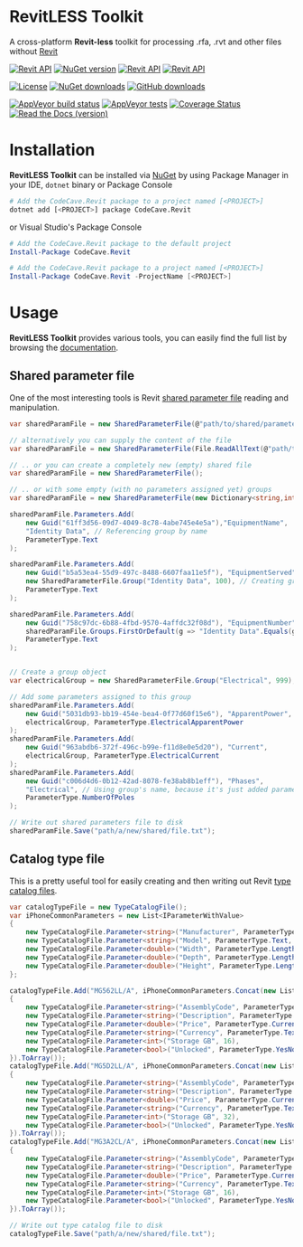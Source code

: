 RevitLESS Toolkit
=============

A cross-platform **Revit-less** toolkit for processing .rfa, .rvt and other files without [Revit](https://en.wikipedia.org/wiki/Autodesk_Revit)

[![Revit API](https://img.shields.io/badge/Revit%20API-2017-447788.svg)](http://www.revitapidocs.com/2017/)
[![NuGet version](https://img.shields.io/nuget/v/CodeCave.Revit.Toolkit.svg?label=NuGet)](https://www.nuget.org/packages/CodeCave.Revit.Toolkit/)
[![Revit API](https://img.shields.io/badge/.NET%20Standard-2.0-484877.svg)](https://social.msdn.microsoft.com/Forums/vstudio/en-US/7035edc6-97fc-49ee-8eee-2fa4d040a63b/)
[![Revit API](https://img.shields.io/badge/.NET%20Framework-4.5.2+-748478.svg)](https://social.msdn.microsoft.com/Forums/vstudio/en-US/7035edc6-97fc-49ee-8eee-2fa4d040a63b/)

[![License](https://img.shields.io/github/license/codecavepro/revit-toolkit.svg)](https://github.com/CodeCavePro/revit-toolkit/blob/master/LICENSE.txt)
[![NuGet downloads](https://img.shields.io/nuget/dt/CodeCave.Revit.Toolkit.svg?label=NuGet%20downloads)](https://www.nuget.org/packages/CodeCave.Revit.Toolkit/)
[![GitHub downloads](https://img.shields.io/github/downloads/CodeCavePro/revit-toolkit/total.svg?label=GitHub%20downloads&colorB=8e8cba)](https://github.com/CodeCavePro/revit-toolkit/releases)

[![AppVeyor build status](https://img.shields.io/appveyor/ci/salaros/revit-toolkit/master.svg?logo=appveyor)](https://ci.appveyor.com/project/salaros/revit-toolkit/history)
[![AppVeyor tests](https://img.shields.io/appveyor/tests/salaros/revit-toolkit.svg)](https://ci.appveyor.com/project/salaros/revit-toolkit/build/tests)
[![Coverage Status](https://coveralls.io/repos/github/CodeCavePro/revit-toolkit/badge.svg?branch=master)](https://coveralls.io/github/CodeCavePro/revit-toolkit?branch=master)
[![Read the Docs (version)](https://img.shields.io/readthedocs/revit-toolkit/latest.svg)](http://revit-toolkit.readthedocs.io/en/latest/)

Installation
============

**RevitLESS Toolkit** can be installed via [NuGet](https://www.nuget.org/packages?q=CodeCave.Revit)
by using Package Manager in your IDE, `dotnet` binary or Package Console

```bash
# Add the CodeCave.Revit package to a project named [<PROJECT>]
dotnet add [<PROJECT>] package CodeCave.Revit
```

or Visual Studio's Package Console

```powershell
# Add the CodeCave.Revit package to the default project
Install-Package CodeCave.Revit

# Add the CodeCave.Revit package to a project named [<PROJECT>]
Install-Package CodeCave.Revit -ProjectName [<PROJECT>]
```

Usage
=====

**RevitLESS Toolkit** provides various tools, you can easily find the full list by browsing the [documentation](http://revit-toolkit.readthedocs.io/en/latest/).

## Shared parameter file

One of the most interesting tools is Revit [shared parameter file](https://knowledge.autodesk.com/support/revit-products/learn-explore/caas/CloudHelp/cloudhelp/2018/ENU/Revit-Model/files/GUID-E7D12B71-C50D-46D8-886B-8E0C2B285988-htm.html) reading and manipulation.

```cs
var sharedParamFile = new SharedParameterFile(@"path/to/shared/parameter/file.txt");

// alternatively you can supply the content of the file
var sharedParamFile = new SharedParameterFile(File.ReadAllText(@"path/to/file.txt"));

// .. or you can create a completely new (empty) shared file
var sharedParamFile = new SharedParameterFile();

// .. or with some empty (with no parameters assigned yet) groups
var sharedParamFile = new SharedParameterFile(new Dictionary<string,int> { { "Identity Data", 100 } } );

sharedParamFile.Parameters.Add(
    new Guid("61ff3d56-09d7-4049-8c78-4abe745e4e5a"),"EquipmentName",
    "Identity Data", // Referencing group by name
    ParameterType.Text
);

sharedParamFile.Parameters.Add(
    new Guid("b5a53ea4-55d9-497c-8488-6607faa11e5f"), "EquipmentServed",
    new SharedParameterFile.Group("Identity Data", 100), // Creating group as object
    ParameterType.Text
);

sharedParamFile.Parameters.Add(
    new Guid("758c97dc-6b88-4fbd-9570-4affdc32f08d"), "EquipmentNumber",
    sharedParamFile.Groups.FirstOrDefault(g => "Identity Data".Equals(g.Name)), // Finding group dynamically
    ParameterType.Text
);


// Create a group object
var electricalGroup = new SharedParameterFile.Group("Electrical", 999);

// Add some parameters assigned to this group
sharedParamFile.Parameters.Add(
    new Guid("5031db93-bb19-454e-bea4-0f77d60f15e6"), "ApparentPower",
    electricalGroup, ParameterType.ElectricalApparentPower
);
sharedParamFile.Parameters.Add(
    new Guid("963abdb6-372f-496c-b99e-f11d8e0e5d20"), "Current",
    electricalGroup, ParameterType.ElectricalCurrent
);
sharedParamFile.Parameters.Add(
    new Guid("c006d4d6-0b12-42ad-8078-fe38ab8b1eff"), "Phases",
    "Electrical", // Using group's name, because it's just added parameters with a group object having the same name
    ParameterType.NumberOfPoles
);

// Write out shared parameters file to disk
sharedParamFile.Save("path/a/new/shared/file.txt");
```

## Catalog type file

This is a pretty useful tool for easily creating and then writing out Revit [type catalog files](https://knowledge.autodesk.com/support/revit-products/learn-explore/caas/CloudHelp/cloudhelp/2016/ENU/Revit-Customize/files/GUID-FFA71D72-D4C5-416D-BF65-1757657C3CE9-htm.html).

```cs
var catalogTypeFile = new TypeCatalogFile();
var iPhoneCommonParameters = new List<IParameterWithValue>
{
    new TypeCatalogFile.Parameter<string>("Manufacturer", ParameterType.Text, "Apple"),
    new TypeCatalogFile.Parameter<string>("Model", ParameterType.Text, "A1549"),
    new TypeCatalogFile.Parameter<double>("Width", ParameterType.Length, 77.8, DisplayUnitType.DUT_MILLIMETERS),
    new TypeCatalogFile.Parameter<double>("Depth", ParameterType.Length, 6.9, DisplayUnitType.DUT_MILLIMETERS),
    new TypeCatalogFile.Parameter<double>("Height", ParameterType.Length, 158.1, DisplayUnitType.DUT_MILLIMETERS),
};

catalogTypeFile.Add("MG562LL/A", iPhoneCommonParameters.Concat(new List<IParameterWithValue>
{
    new TypeCatalogFile.Parameter<string>("AssemblyCode", ParameterType.Text, "MG562LL/A"),
    new TypeCatalogFile.Parameter<string>("Description", ParameterType.Text, "iPhone 6 16GB Gold (GSM) T-Mobile"),
    new TypeCatalogFile.Parameter<double>("Price", ParameterType.Currency, 299.90),
    new TypeCatalogFile.Parameter<string>("Currency", ParameterType.Text, "$"),
    new TypeCatalogFile.Parameter<int>("Storage GB", 16),
    new TypeCatalogFile.Parameter<bool>("Unlocked", ParameterType.YesNo, false),
}).ToArray());
catalogTypeFile.Add("MG5D2LL/A", iPhoneCommonParameters.Concat(new List<IParameterWithValue>
{
    new TypeCatalogFile.Parameter<string>("AssemblyCode", ParameterType.Text, "MG5D2LL/A"),
    new TypeCatalogFile.Parameter<string>("Description", ParameterType.Text, "iPhone 6 64GB Gold (GSM) T-Mobile"),
    new TypeCatalogFile.Parameter<double>("Price", ParameterType.Currency, 380.0),
    new TypeCatalogFile.Parameter<string>("Currency", ParameterType.Text, "$"),
    new TypeCatalogFile.Parameter<int>("Storage GB", 32),
    new TypeCatalogFile.Parameter<bool>("Unlocked", ParameterType.YesNo, false),
}).ToArray());
catalogTypeFile.Add("MG3A2CL/A", iPhoneCommonParameters.Concat(new List<IParameterWithValue>
{
    new TypeCatalogFile.Parameter<string>("AssemblyCode", ParameterType.Text, "MG3A2CL/A"),
    new TypeCatalogFile.Parameter<string>("Description", ParameterType.Text, "iPhone 6 16GB Space Grey Unlocked"),
    new TypeCatalogFile.Parameter<double>("Price", ParameterType.Currency, 600.0),
    new TypeCatalogFile.Parameter<string>("Currency", ParameterType.Text, "CAD"),
    new TypeCatalogFile.Parameter<int>("Storage GB", 16),
    new TypeCatalogFile.Parameter<bool>("Unlocked", ParameterType.YesNo, true),
}).ToArray());

// Write out type catalog file to disk
catalogTypeFile.Save("path/a/new/shared/file.txt");
```
